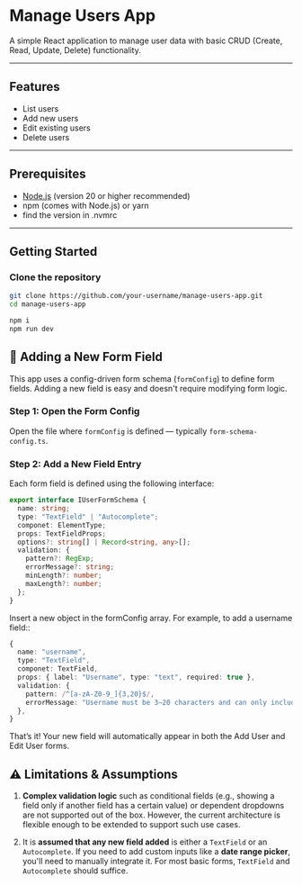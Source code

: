 # Manage Users App

A simple React application to manage user data with basic CRUD (Create, Read, Update, Delete) functionality.

---

## Features

- List users
- Add new users
- Edit existing users
- Delete users

---

## Prerequisites

- [Node.js](https://nodejs.org/) (version 20 or higher recommended)
- npm (comes with Node.js) or yarn
- find the version in .nvmrc

---

## Getting Started

### Clone the repository

```bash
git clone https://github.com/your-username/manage-users-app.git
cd manage-users-app

npm i
npm run dev
```

## 🧩 Adding a New Form Field

This app uses a config-driven form schema (`formConfig`) to define form fields. Adding a new field is easy and doesn't require modifying form logic.

### Step 1: Open the Form Config

Open the file where `formConfig` is defined — typically `form-schema-config.ts`.

### Step 2: Add a New Field Entry

Each form field is defined using the following interface:

```ts
export interface IUserFormSchema {
  name: string;
  type: "TextField" | "Autocomplete";
  componet: ElementType;
  props: TextFieldProps;
  options?: string[] | Record<string, any>[];
  validation: {
    pattern?: RegExp;
    errorMessage?: string;
    minLength?: number;
    maxLength?: number;
  };
}
```

Insert a new object in the formConfig array. For example, to add a username field::

```ts
{
  name: "username",
  type: "TextField",
  componet: TextField,
  props: { label: "Username", type: "text", required: true },
  validation: {
    pattern: /^[a-zA-Z0-9_]{3,20}$/,
    errorMessage: "Username must be 3–20 characters and can only include letters, numbers, and underscores",
  },
}
```

That’s it! Your new field will automatically appear in both the Add User and Edit User forms.

## ⚠️ Limitations & Assumptions

1. **Complex validation logic** such as conditional fields (e.g., showing a field only if another field has a certain value) or dependent dropdowns are not supported out of the box. However, the current architecture is flexible enough to be extended to support such use cases.

2. It is **assumed that any new field added** is either a `TextField` or an `Autocomplete`. If you need to add custom inputs like a **date range picker**, you'll need to manually integrate it. For most basic forms, `TextField` and `Autocomplete` should suffice.
